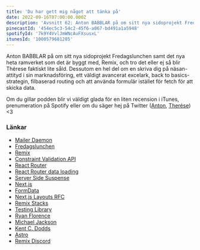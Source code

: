 ```yaml
---
title: 'Du har gett mig något att tänka på'
date: 2022-09-16T07:00:00.000Z
description: 'Avsnitt 62: Anton BABBLAR på om sitt nya sidoprojekt Fredagslunchen samt det nya heta ramverket som det är byggt med, Remix, och tro det eller ej så blir Thérese faktiskt lite såld.'
pinecastId: '454ec5c3-54c2-45f6-a067-bd491a1a5948'
spotifyId: '7k9Y4VvlJmWNcAuFXsusxL'
itunesId: '1000579681285'
---
```


Anton BABBLAR på om sitt nya sidoprojekt Fredagslunchen samt det nya heta ramverket som det är byggt med, Remix, och tro det eller ej så blir Thérese faktiskt lite såld. Dessutom en hel del om en skriva dig på näsan-attityd i sin marknadsföring, ett väldigt avancerat excelark, back to basics-strategin, filbaserad routing och att använda formulär istället för fetch för att skicka data.

Om du gillar podden blir vi väldigt glada för en liten recension i iTunes, prenumeration på Spotify eller om du säger hej på Twitter ([Anton](https://twitter.com/Awnton), [Therése](https://twitter.com/tkomstadius)) &lt;3

### Länkar

- [Mailer Daemon](https://twitter.com/trostcodes/status/1568764988646637572)
- [Fredagslunchen](https://fredagslunchen.club)
- [Remix](https://remix.run)
- [Constraint Validation API](https://developer.mozilla.org/en-US/docs/Web/API/Constraint_validation)
- [React Router](https://reactrouter.com/en/main)
- [React Router data loading](https://reactrouter.com/en/main/start/overview#data-loading)
- [Server Side Suspense](https://github.com/reactwg/react-18/discussions/37)
- [Next.js](https://nextjs.org)
- [FormData](https://developer.mozilla.org/en-US/docs/Web/API/FormData)
- [Next.js Layouts RFC](https://nextjs.org/blog/layouts-rfc)
- [Remix Stacks](https://remix.run/docs/en/v1/pages/stacks)
- [Testing Library](https://testing-library.com)
- [Ryan Florence](https://twitter.com/ryanflorence)
- [Michael Jackson](https://twitter.com/mjackson)
- [Kent C. Dodds](https://kentcdodds.com)
- [Astro](https://astro.build)
- [Remix Discord](https://rmx.as/discord)
